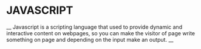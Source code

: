 # JAVASCRIPT

__ Javascript is a scripting language that used to provide dynamic and interactive content on webpages, so you can make the visitor of page write something on page and depending on the input make an output. __
